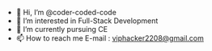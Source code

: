 - 👋 Hi, I’m @coder-coded-code
- 👀 I’m interested in Full-Stack Development
- 🌱 I’m currently pursuing CE
- 📫 How to reach me E-mail : viphacker2208@gmail.com

<!---
coder-coded-code/coder-coded-code is a ✨ special ✨ repository because its `README.md` (this file) appears on your GitHub profile.
You can click the Preview link to take a look at your changes.
--->
